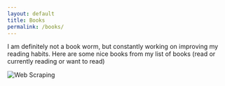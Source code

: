 ```yaml
---
layout: default
title: Books
permalink: /books/
---
```


I am definitely not a book worm, but constantly working on improving my reading habits. Here are some nice books from my list of books (read or currently reading or want to read)

![Web Scraping](/assets/images/books.png)

